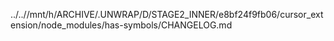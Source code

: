 ../..//mnt/h/ARCHIVE/.UNWRAP/D/STAGE2_INNER/e8bf24f9fb06/cursor_extension/node_modules/has-symbols/CHANGELOG.md